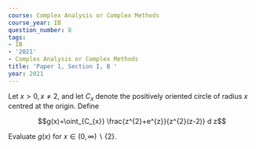 ```yaml
---
course: Complex Analysis or Complex Methods
course_year: IB
question_number: 8
tags:
- IB
- '2021'
- Complex Analysis or Complex Methods
title: 'Paper 1, Section I, B '
year: 2021
---
```




Let $x>0, x \neq 2$, and let $C_{x}$ denote the positively oriented circle of radius $x$ centred at the origin. Define

$$g(x)=\oint_{C_{x}} \frac{z^{2}+e^{z}}{z^{2}(z-2)} d z$$

Evaluate $g(x)$ for $x \in(0, \infty) \backslash\{2\}$.